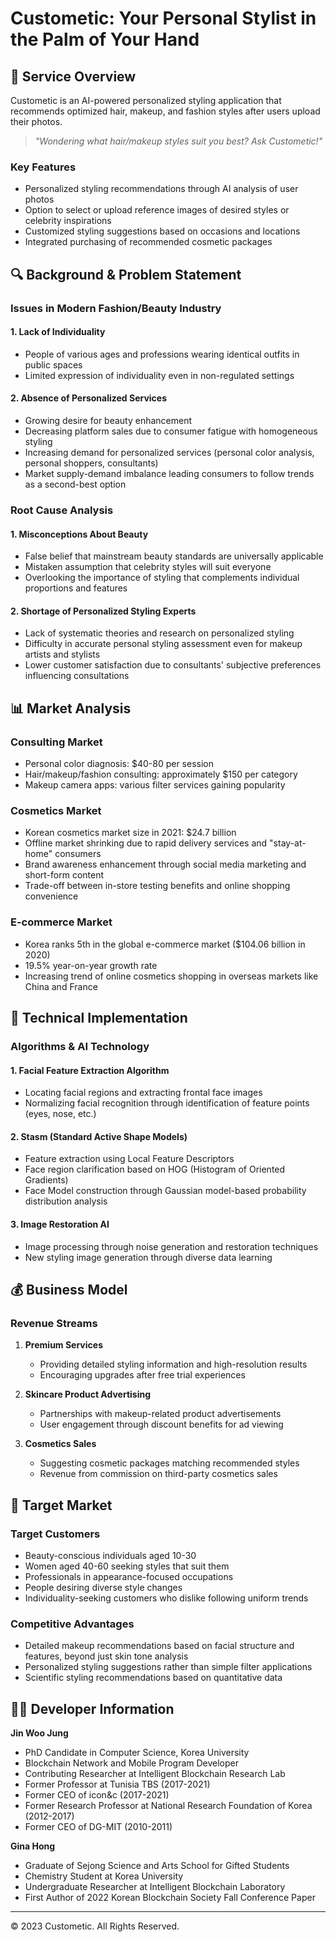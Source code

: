 # Custometic: Your Personal Stylist in the Palm of Your Hand


## 📱 Service Overview

Custometic is an AI-powered personalized styling application that recommends optimized hair, makeup, and fashion styles after users upload their photos.

> *"Wondering what hair/makeup styles suit you best? Ask Custometic!"*

### Key Features
- Personalized styling recommendations through AI analysis of user photos
- Option to select or upload reference images of desired styles or celebrity inspirations
- Customized styling suggestions based on occasions and locations
- Integrated purchasing of recommended cosmetic packages

## 🔍 Background & Problem Statement

### Issues in Modern Fashion/Beauty Industry

#### 1. Lack of Individuality
- People of various ages and professions wearing identical outfits in public spaces
- Limited expression of individuality even in non-regulated settings

#### 2. Absence of Personalized Services
- Growing desire for beauty enhancement
- Decreasing platform sales due to consumer fatigue with homogeneous styling
- Increasing demand for personalized services (personal color analysis, personal shoppers, consultants)
- Market supply-demand imbalance leading consumers to follow trends as a second-best option

### Root Cause Analysis

#### 1. Misconceptions About Beauty
- False belief that mainstream beauty standards are universally applicable
- Mistaken assumption that celebrity styles will suit everyone
- Overlooking the importance of styling that complements individual proportions and features

#### 2. Shortage of Personalized Styling Experts
- Lack of systematic theories and research on personalized styling
- Difficulty in accurate personal styling assessment even for makeup artists and stylists
- Lower customer satisfaction due to consultants' subjective preferences influencing consultations

## 📊 Market Analysis

### Consulting Market
- Personal color diagnosis: $40-80 per session
- Hair/makeup/fashion consulting: approximately $150 per category
- Makeup camera apps: various filter services gaining popularity

### Cosmetics Market
- Korean cosmetics market size in 2021: $24.7 billion
- Offline market shrinking due to rapid delivery services and "stay-at-home" consumers
- Brand awareness enhancement through social media marketing and short-form content
- Trade-off between in-store testing benefits and online shopping convenience

### E-commerce Market
- Korea ranks 5th in the global e-commerce market ($104.06 billion in 2020)
- 19.5% year-on-year growth rate
- Increasing trend of online cosmetics shopping in overseas markets like China and France

## 🔬 Technical Implementation

### Algorithms & AI Technology

#### 1. Facial Feature Extraction Algorithm
- Locating facial regions and extracting frontal face images
- Normalizing facial recognition through identification of feature points (eyes, nose, etc.)

#### 2. Stasm (Standard Active Shape Models)
- Feature extraction using Local Feature Descriptors
- Face region clarification based on HOG (Histogram of Oriented Gradients)
- Face Model construction through Gaussian model-based probability distribution analysis

#### 3. Image Restoration AI
- Image processing through noise generation and restoration techniques
- New styling image generation through diverse data learning

## 💰 Business Model

### Revenue Streams
1. **Premium Services**
   - Providing detailed styling information and high-resolution results
   - Encouraging upgrades after free trial experiences

2. **Skincare Product Advertising**
   - Partnerships with makeup-related product advertisements
   - User engagement through discount benefits for ad viewing

3. **Cosmetics Sales**
   - Suggesting cosmetic packages matching recommended styles
   - Revenue from commission on third-party cosmetics sales

## 🎯 Target Market

### Target Customers
- Beauty-conscious individuals aged 10-30
- Women aged 40-60 seeking styles that suit them
- Professionals in appearance-focused occupations
- People desiring diverse style changes
- Individuality-seeking customers who dislike following uniform trends

### Competitive Advantages
- Detailed makeup recommendations based on facial structure and features, beyond just skin tone analysis
- Personalized styling suggestions rather than simple filter applications
- Scientific styling recommendations based on quantitative data

## 🧑‍💻 Developer Information

**Jin Woo Jung**
- PhD Candidate in Computer Science, Korea University
- Blockchain Network and Mobile Program Developer
- Contributing Researcher at Intelligent Blockchain Research Lab
- Former Professor at Tunisia TBS (2017-2021)
- Former CEO of icon&c (2017-2021)
- Former Research Professor at National Research Foundation of Korea (2012-2017)
- Former CEO of DG-MIT (2010-2011)

**Gina Hong**
- Graduate of Sejong Science and Arts School for Gifted Students
- Chemistry Student at Korea University
- Undergraduate Researcher at Intelligent Blockchain Laboratory
- First Author of 2022 Korean Blockchain Society Fall Conference Paper

---

© 2023 Custometic. All Rights Reserved.
